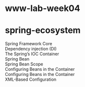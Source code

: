 # www-lab-week04

# spring-ecosystem
Spring Framework Core <br>
Dependency injection (DI) <br>
The Spring’s IOC Container <br>
Spring Bean <br>
Spring Bean Scope <br>
Configuring Beans in the Container <br>
Configuring Beans in the Container <br>
XML-Based Configuration <br>


